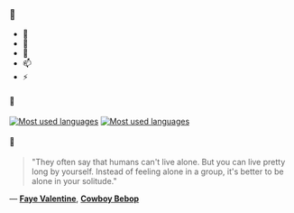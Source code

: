 ### 👋

- 🔭
- 🌱
- 💬
- 📫
- ⚡

#### 🧏

[![Most used languages](https://github-readme-stats-aynah.vercel.app/api/top-langs/?username=aynh&theme=solarized-dark&langs_count=6&layout=compact&hide_title=true)](https://github.com/anuraghazra/github-readme-stats#gh-dark-mode-only)
[![Most used languages](https://github-readme-stats-aynah.vercel.app/api/top-langs/?username=aynh&theme=solarized-light&langs_count=6&layout=compact&hide_title=true)](https://github.com/anuraghazra/github-readme-stats#gh-light-mode-only)

#### 💬

> "They often say that humans can't live alone. But you can live pretty long by yourself. Instead of feeling alone in a group, it's better to be alone in your solitude."

&mdash; [**Faye Valentine**](https://myanimelist.net/character.php?q=Faye%20Valentine&cat=character), [**Cowboy Bebop**](https://myanimelist.net/search/all?q=Cowboy%20Bebop&cat=all)
